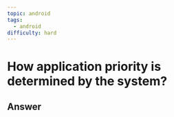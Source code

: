 ```yaml
---
topic: android
tags:
  - android
difficulty: hard
---
```


# How application priority is determined by the system?

## Answer


